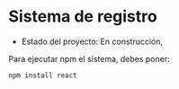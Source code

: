 <h1>Sistema de registro</h1>

- Estado del proyecto: En construcción,

Para ejecutar npm el sistema, debes poner:

```npm install react```
